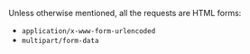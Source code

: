 Unless otherwise mentioned, all the requests are HTML forms:

* `application/x-www-form-urlencoded`
* `multipart/form-data`
